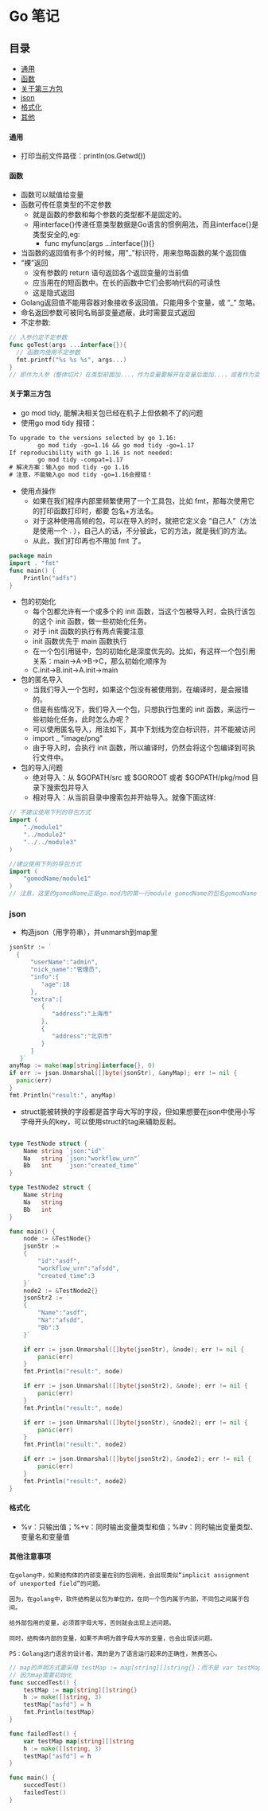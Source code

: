 # Go 笔记
## 目录
- [通用](#通用)
- [函数](#函数)
- [关于第三方包](#关于第三方包)
- [json](#json)
- [格式化](#格式化)
- [其他](#其他注意事项)

#### 通用
- 打印当前文件路径：println(os.Getwd())

#### 函数
- 函数可以赋值给变量
- 函数可传任意类型的不定参数
  - 就是函数的参数和每个参数的类型都不是固定的。
  - 用interface{}传递任意类型数据是Go语言的惯例用法，而且interface{}是类型安全的,eg:
    - func myfunc(args ...interface{}){}
- 当函数的返回值有多个的时候，用"_"标识符，用来忽略函数的某个返回值
- “裸”返回
  - 没有参数的 return 语句返回各个返回变量的当前值
  - 应当用在的短函数中。在长的函数中它们会影响代码的可读性
  - 这是隐式返回
- Golang返回值不能用容器对象接收多返回值。只能用多个变量，或 “_” 忽略。
- 命名返回参数可被同名局部变量遮蔽，此时需要显式返回
- 不定参数:
```go
// 入参约定不定参数
func goTest(args ...interface{}){
  // 函数内使用不定参数
  fmt.printf("%s %s %s", args...)
}
// 即作为入参（整体切片）在类型前面加...，作为变量要解开在变量后面加...，或者作为变量直接使用，那么就视为一个切片
```

#### 关于第三方包
- go mod tidy, 能解决相关包已经在机子上但依赖不了的问题
- 使用go mod tidy 报错：
```txt
To upgrade to the versions selected by go 1.16:
        go mod tidy -go=1.16 && go mod tidy -go=1.17
If reproducibility with go 1.16 is not needed:
        go mod tidy -compat=1.17
# 解决方案：输入go mod tidy -go 1.16
# 注意，不能输入go mod tidy -go=1.16会报错！
```
- 使用点操作
    - 如果在我们程序内部里频繁使用了一个工具包，比如 fmt，那每次使用它的打印函数打印时，都要 包名+方法名。
    - 对于这种使用高频的包，可以在导入的时，就把它定义会 “自己人”（方法是使用一个 . ），自己人的话，不分彼此，它的方法，就是我们的方法。
    - 从此，我们打印再也不用加 fmt 了。
```go
package main
import . "fmt"
func main() {
	Println("adfs")
}
```
- 包的初始化
    - 每个包都允许有一个或多个的 init 函数，当这个包被导入时，会执行该包的这个 init 函数，做一些初始化任务。
    - 对于 init 函数的执行有两点需要注意
    - init 函数优先于 main 函数执行
    - 在一个包引用链中，包的初始化是深度优先的。比如，有这样一个包引用关系：main→A→B→C，那么初始化顺序为
    - C.init→B.init→A.init→main
- 包的匿名导入
    - 当我们导入一个包时，如果这个包没有被使用到，在编译时，是会报错的。
    - 但是有些情况下，我们导入一个包，只想执行包里的 init 函数，来运行一些初始化任务，此时怎么办呢？
    - 可以使用匿名导入，用法如下，其中下划线为空白标识符，并不能被访问
    - import _ "image/png"
    - 由于导入时，会执行 init 函数，所以编译时，仍然会将这个包编译到可执行文件中。
- 包的导入问题
    - 绝对导入：从 $GOPATH/src 或 $GOROOT 或者 $GOPATH/pkg/mod 目录下搜索包并导入
    - 相对导入：从当前目录中搜索包并开始导入。就像下面这样:
```go
// 不建议使用下列的导包方式
import (
    "./module1"
    "../module2"
    "../../module3"
)

//建议使用下列的导包方式
import (
    "gomodName/module1"
)
// 注意，这里的gomodName正是go.mod内的第一行module gomodName的包名gomodName
```


### json
- 构造json（用字符串），并unmarsh到map里
```go
jsonStr := `
  {
      "userName":"admin",
      "nick_name":"管理员",
      "info":{
         "age":18
      },
      "extra":[
         {
            "address":"上海市"
         },
         {
            "address":"北京市"
         }
      ]
   }`
anyMap := make(map[string]interface{}, 0)
if err := json.Unmarshal([]byte(jsonStr), &anyMap); err != nil {
  panic(err)
}
fmt.Println("result:", anyMap)
```
- struct能被转换的字段都是首字母大写的字段，但如果想要在json中使用小写字母开头的key，可以使用struct的tag来辅助反射。
```go

type TestNode struct {
	Name string `json:"id"`
	Na   string `json:"workflow_urn"`
	Bb   int    `json:"created_time"`
}

type TestNode2 struct {
	Name string
	Na   string
	Bb   int
}

func main() {
	node := &TestNode{}
	jsonStr := `
    {
        "id":"asdf",
		"workflow_urn":"afsdd",
		"created_time":3
	}`
	node2 := &TestNode2{}
	jsonStr2 := `
    {
        "Name":"asdf",
		"Na":"afsdd",
		"Bb":3
	}`

	if err := json.Unmarshal([]byte(jsonStr), &node); err != nil {
		panic(err)
	}
	fmt.Println("result:", node)

	if err := json.Unmarshal([]byte(jsonStr2), &node); err != nil {
		panic(err)
	}
	fmt.Println("result:", node)

	if err := json.Unmarshal([]byte(jsonStr), &node2); err != nil {
		panic(err)
	}
	fmt.Println("result:", node2)

	if err := json.Unmarshal([]byte(jsonStr2), &node2); err != nil {
		panic(err)
	}
	fmt.Println("result:", node2)
}
```
#### 格式化
- %v：只输出值；%+v：同时输出变量类型和值；%#v：同时输出变量类型、变量名和变量值

#### 其他注意事项
```text
在golang中，如果结构体的内部变量在别的包调用，会出现类似“implicit assignment of unexported field”的问题。

因为，在golang中，软件结构是以包为单位的，在同一个包内属于内部，不同包之间属于包间。

给外部包用的变量，必须首字母大写，否则就会出现上述问题。

同时，结构体内部的变量，如果不声明为首字母大写的变量，也会出现该问题。

PS：Golang这门语言的设计者，真的是为了语言运行起来的正确性，煞费苦心。
```

```go
// map的声明方式要采用 testMap := map[string][]string{}；而不是 var testMap map[string][]string
// 因为map需要初始化
func succedTest() {
	testMap := map[string][]string{}
	h := make([]string, 3)
	testMap["asfd"] = h
	fmt.Println(testMap)
}

func failedTest() {
	var testMap map[string][]string
	h := make([]string, 3)
	testMap["asfd"] = h
}

func main() {
	succedTest()
	failedTest()
}
```
